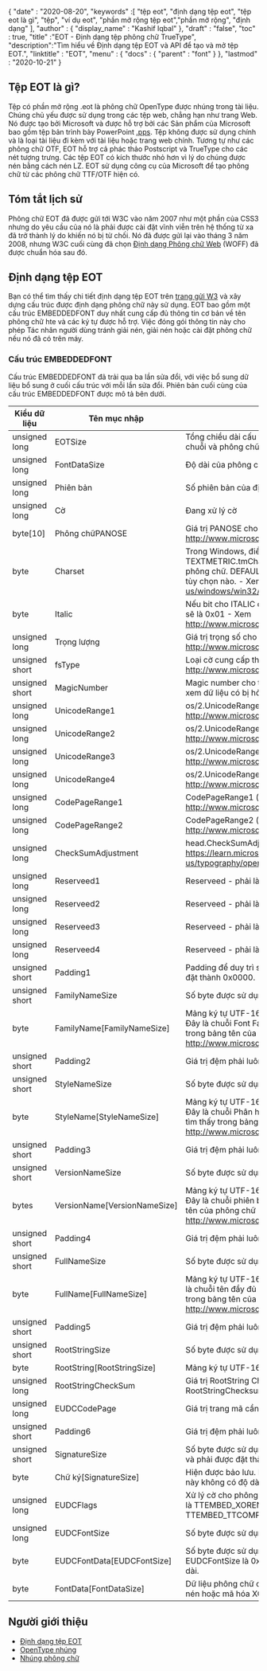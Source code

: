 {
  "date" : "2020-08-20",
  "keywords" :[ "tệp eot", "định dạng tệp eot", "tệp eot là gì", "tệp", "ví dụ eot", "phần mở rộng tệp eot","phần mở rộng", "định dạng" ],
  "author" : {
    "display_name" : "Kashif Iqbal"
},
  "draft" : "false",
  "toc" : true,
  "title" :"EOT - Định dạng tệp phông chữ TrueType",
  "description":"Tìm hiểu về Định dạng tệp EOT và API để tạo và mở tệp EOT.",
  "linktitle" : "EOT",
  "menu" : {
    "docs" : {
      "parent" : "font"
}
},
  "lastmod" : "2020-10-21"
}

## Tệp EOT là gì?

Tệp có phần mở rộng .eot là phông chữ OpenType được nhúng trong tài liệu. Chúng chủ yếu được sử dụng trong các tệp web, chẳng hạn như trang Web. Nó được tạo bởi Microsoft và được hỗ trợ bởi các Sản phẩm của Microsoft bao gồm tệp bản trình bày PowerPoint [.pps](/vi/presentation/pps). Tệp không được sử dụng chính và là loại tài liệu đi kèm với tài liệu hoặc trang web chính. Tương tự như các phông chữ OTF, EOT hỗ trợ cả phác thảo Postscript và TrueType cho các nét tượng trưng. Các tệp EOT có kích thước nhỏ hơn vì lý do chúng được nén bằng cách nén LZ. EOT sử dụng công cụ của Microsoft để tạo phông chữ từ các phông chữ TTF/OTF hiện có.

## Tóm tắt lịch sử

Phông chữ EOT đã được gửi tới W3C vào năm 2007 như một phần của CSS3 nhưng do yêu cầu của nó là phải được cài đặt vĩnh viễn trên hệ thống từ xa đã trở thành lý do khiến nó bị từ chối. Nó đã được gửi lại vào tháng 3 năm 2008, nhưng W3C cuối cùng đã chọn [Định dạng Phông chữ Web](/vi/font/woff/) (WOFF) đã được chuẩn hóa sau đó.

## Định dạng tệp EOT

Bạn có thể tìm thấy chi tiết định dạng tệp EOT trên [trang gửi W3](https://www.w3.org/Submission/EOT/#FileFormat) và xây dựng cấu trúc được định dạng phông chữ này sử dụng. EOT bao gồm một cấu trúc EMBEDDEDFONT duy nhất cung cấp đủ thông tin cơ bản về tên phông chữ hte và các ký tự được hỗ trợ. Việc đóng gói thông tin này cho phép Tác nhân người dùng tránh giải nén, giải nén hoặc cài đặt phông chữ nếu nó đã có trên máy.

### Cấu trúc EMBEDDEDFONT
Cấu trúc EMBEDDEDFONT đã trải qua ba lần sửa đổi, với việc bổ sung dữ liệu bổ sung ở cuối cấu trúc với mỗi lần sửa đổi. Phiên bản cuối cùng của cấu trúc EMBEDDEDFONT được mô tả bên dưới.

|Kiểu dữ liệu|Tên mục nhập|Mô tả|
---|---|---|
|unsigned long|EOTSize|Tổng chiều dài cấu trúc tính bằng byte (bao gồm dữ liệu chuỗi và phông chữ)|
|unsigned long|FontDataSize|Độ dài của phông chữ OpenType (FontData) tính bằng byte|
|unsigned long|Phiên bản|Số phiên bản của định dạng này - 0x00020002|
|unsigned long|Cờ|Đang xử lý cờ|
|byte[10]|Phông chữPANOSE|Giá trị PANOSE cho phông chữ này - Xem http://www.microsoft.com/typography/otspec/os2.htm#pan|
|byte|Charset|Trong Windows, điều này bắt nguồn từ TEXTMETRIC.tmCharSet. Giá trị này chỉ định bộ ký tự của phông chữ. DEFAULT_CHARSET (0x01) cho biết không có tùy chọn nào. - Xem https://learn.microsoft.com/en-us/windows/win32/api/wingdi/ns-wingdi-textmetrica|
|byte|Italic|Nếu bit cho ITALIC được đặt trong OS/2.fsSelection, giá trị sẽ là 0x01 - Xem http://www.microsoft.com/typography/otspec/os2.htm#fss|
|unsigned long|Trọng lượng|Giá trị trọng số cho phông chữ này - Xem http://www.microsoft.com/typography/otspec/os2.htm#wtc|
|unsigned short|fsType|Loại cờ cung cấp thông tin về quyền nhúng - Xem http://www.microsoft.com/typography/otspec/os2.htm#fst|
|unsigned short|MagicNumber|Magic number cho tệp EOT - 0x504C. Dùng để kiểm tra xem dữ liệu có bị hỏng không.|
|unsigned long|UnicodeRange1|os/2.UnicodeRange1 (bit 0-31) - Xem http://www.microsoft.com/typography/otspec/os2.htm#ur|
|unsigned long|UnicodeRange2|os/2.UnicodeRange2 (bit 32-63) - Xem http://www.microsoft.com/typography/otspec/os2.htm#ur|
|unsigned long|UnicodeRange3|os/2.UnicodeRange3 (bit 64-95) - Xem http://www.microsoft.com/typography/otspec/os2.htm#ur|
|unsigned long|UnicodeRange4|os/2.UnicodeRange4 (bit 96-127) - Xem http://www.microsoft.com/typography/otspec/os2.htm#ur|
|unsigned long|CodePageRange1|CodePageRange1 (bit 0-31) - Xem http://www.microsoft.com/typography/otspec/os2.htm#cpr|
|unsigned long|CodePageRange2|CodePageRange2 (bit 32-63) - Xem http://www.microsoft.com/typography/otspec/os2.htm#cpr|
|unsigned long|CheckSumAdjustment|head.CheckSumAdjustment - Xem https://learn.microsoft.com/en-us/typography/opentype/spec/head|
|unsigned long|Reserveed1|Reserveed - phải là 0|
|unsigned long|Reserveed2|Reserveed - phải là 0|
|unsigned long|Reserveed3|Reserveed - phải là 0|
|unsigned long|Reserveed4|Reserveed - phải là 0|
|unsigned short|Padding1|Padding để duy trì sự liên kết dài. Giá trị đệm phải luôn được đặt thành 0x0000.|
|unsigned short|FamilyNameSize|Số byte được sử dụng bởi mảng FamilyName|
|byte|FamilyName[FamilyNameSize]|Mảng ký tự UTF-16 có độ dài bằng byte FamilyNameSize. Đây là chuỗi Font Family ngôn ngữ tiếng Anh được tìm thấy trong bảng tên của phông chữ (tên ID = 1) - Xem http://www.microsoft.com/typography/otspec/name.htm|
|unsigned short|Padding2|Giá trị đệm phải luôn được đặt thành 0x0000.|
|unsigned short|StyleNameSize|Số byte được sử dụng bởi StyleName|
|byte|StyleName[StyleNameSize]|Mảng ký tự UTF-16 có độ dài bằng byte StyleNameSize. Đây là chuỗi Phân họ phông chữ ngôn ngữ tiếng Anh được tìm thấy trong bảng tên của phông chữ (tên ID = 2) - Xem http://www.microsoft.com/typography/otspec/name.htm|
|unsigned short|Padding3|Giá trị đệm phải luôn được đặt thành 0x0000.|
|unsigned short|VersionNameSize|Số byte được sử dụng bởi VersionName|
|bytes|VersionName[VersionNameSize]|Mảng ký tự UTF-16 có độ dài bằng VersionNameSize byte. Đây là chuỗi phiên bản tiếng Anh được tìm thấy trong bảng tên của phông chữ (tên ID = 5) - Xem http://www.microsoft.com/typography/otspec/name.htm|
|unsigned short|Padding4|Giá trị đệm phải luôn được đặt thành 0x0000.|
|unsigned short|FullNameSize|Số byte được sử dụng bởi FullName|
|byte|FullName[FullNameSize]|Mảng ký tự UTF-16 có độ dài bằng FullNameSize byte. Đây là chuỗi tên đầy đủ của ngôn ngữ tiếng Anh được tìm thấy trong bảng tên của phông chữ (tên ID = 4) - Xem http://www.microsoft.com/typography/otspec/name.htm|
|unsigned short|Padding5|Giá trị đệm phải luôn được đặt thành 0x0000.|
|unsigned short|RootStringSize|Số byte được sử dụng bởi mảng RootString|
|byte|RootString[RootStringSize]|Mảng ký tự UTF-16 có độ dài bằng RootStringSize byte.|
|unsigned long|RootStringCheckSum|Giá trị RootString CheckSum. Xem thuật toán để xử lý RootStringChecksum bên dưới.|
|unsigned long|EUDCCodePage|Giá trị trang mã cần thiết để hỗ trợ phông chữ EUDC.|
|unsigned short|Padding6|Giá trị đệm phải luôn được đặt thành 0x0000.|
|unsigned short|SignatureSize|Số byte được sử dụng bởi mảng Chữ ký. Hiện được bảo lưu và phải được đặt thành 0x0000.|
|byte|Chữ ký[SignatureSize]|Hiện được bảo lưu. Nếu SignatureSize là 0x0000 thì mảng này không có độ dài.|
|unsigned long|EUDCFlags|Xử lý cờ cho phông chữ EUDC. Các giá trị điển hình có thể là TTEMBED_XORENCRYPTDATA và TTEMBED_TTCOMPRESSED.|
|unsigned long|EUDCFontSize|Số byte được sử dụng bởi mảng Chữ ký.|
|byte|EUDCFontData[EUDCFontSize]|Số byte được sử dụng cho dữ liệu phông chữ EUDC. Nếu EUDCFontSize là 0x00000000 thì mảng này không có độ dài.|
|byte|FontData[FontDataSize]|Dữ liệu phông chữ cho tệp EOT này. Dữ liệu có thể được nén hoặc mã hóa XOR như được chỉ báo bởi các cờ xử lý.|

## Người giới thiệu

* [Định dạng tệp EOT](https://www.w3.org/Submission/EOT/)
* [OpenType nhúng](https://en.wikipedia.org/wiki/Embedded_OpenType)
* [Nhúng phông chữ](https://en.wikipedia.org/wiki/Font_embedding)

